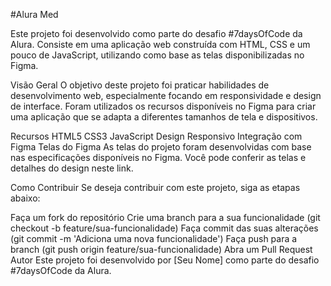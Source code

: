 #Alura Med

Este projeto foi desenvolvido como parte do desafio #7daysOfCode da Alura. Consiste em uma aplicação web construída com HTML, CSS e um pouco de JavaScript, utilizando como base as telas disponibilizadas no Figma.

Visão Geral
O objetivo deste projeto foi praticar habilidades de desenvolvimento web, especialmente focando em responsividade e design de interface. Foram utilizados os recursos disponíveis no Figma para criar uma aplicação que se adapta a diferentes tamanhos de tela e dispositivos.

Recursos
HTML5
CSS3
JavaScript
Design Responsivo
Integração com Figma
Telas do Figma
As telas do projeto foram desenvolvidas com base nas especificações disponíveis no Figma. Você pode conferir as telas e detalhes do design neste link.

Como Contribuir
Se deseja contribuir com este projeto, siga as etapas abaixo:

Faça um fork do repositório
Crie uma branch para a sua funcionalidade (git checkout -b feature/sua-funcionalidade)
Faça commit das suas alterações (git commit -m 'Adiciona uma nova funcionalidade')
Faça push para a branch (git push origin feature/sua-funcionalidade)
Abra um Pull Request
Autor
Este projeto foi desenvolvido por [Seu Nome] como parte do desafio #7daysOfCode da Alura.

